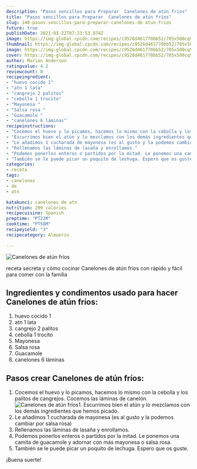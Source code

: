 ```yaml
---
description: "Pasos sencillos para Preparar  Canelones de atún fríos"
title: "Pasos sencillos para Preparar  Canelones de atún fríos"
slug: 140-pasos-sencillos-para-preparar-canelones-de-atun-frios
future: true
publishDate: 2021-03-22T07:23:53.974Z
image: https://img-global.cpcdn.com/recipes/c9526d461770bb52/705x500cq90/canelones-de-atun-frios-foto-principal.jpg
thumbnail: https://img-global.cpcdn.com/recipes/c9526d461770bb52/705x500cq90/canelones-de-atun-frios-foto-principal.jpg
image: https://img-global.cpcdn.com/recipes/c9526d461770bb52/705x500cq90/canelones-de-atun-frios-foto-principal.jpg
cover: https://img-global.cpcdn.com/recipes/c9526d461770bb52/705x500cq90/canelones-de-atun-frios-foto-principal.jpg
author: Marion Anderson
ratingvalue: 4.2
reviewcount: 8
recipeingredient:
- "huevo cocido 1"
- "atn 1 lata"
- "cangrejo 2 palitos"
- "cebolla 1 trocito"
- "Mayonesa "
- "Salsa rosa "
- "Guacamole "
- "canelones 6 láminas"
recipeinstructions:
- "Cocemos el huevo y lo picamos, hacemos lo mismo con la cebolla y los palitos de cangrejos. Cocemos las láminas de canelón."
- "Escurrimos bien el atún y lo mezclamos con los demás ingredientes que hemos picado."
- "Le añadimos 1 cucharada de mayonesa (es al gusto y la podemos cambiar por salsa rosa)"
- "Rellenamos las láminas de lasaña y enrollamos."
- "Podemos ponerlos enteros o partidos por la mitad. Le ponemos una camita de guacamole y adornar con más mayonesa o salsa rosa."
- "También se le puede picar un poquito de lechuga. Espero que os guste."
categories:
- receta
tags:
- canelones
- de
- atn

katakunci: canelones de atn 
nutrition: 209 calories
recipecuisine: Spanish
preptime: "PT22M"
cooktime: "PT58M"
recipeyield: "3"
recipecategory: Almuerzo

---
```



![Canelones de atún fríos](https://img-global.cpcdn.com/recipes/c9526d461770bb52/705x500cq90/canelones-de-atun-frios-foto-principal.jpg)

receta secreta y cómo cocinar Canelones de atún fríos con rápido y fácil para comer con la familia

<!--inarticleads1-->

## Ingredientes y condimentos usado para hacer Canelones de atún fríos:

1. huevo cocido 1
1. atn 1 lata
1. cangrejo 2 palitos
1. cebolla 1 trocito
1. Mayonesa 
1. Salsa rosa 
1. Guacamole 
1. canelones 6 láminas



<!--inarticleads2-->

## Pasos crear Canelones de atún fríos:

1. Cocemos el huevo y lo picamos, hacemos lo mismo con la cebolla y los palitos de cangrejos. Cocemos las láminas de canelón.
<img src="https://img-global.cpcdn.com/steps/0cae63f0d1347a89/160x128cq70/foto-del-paso-1-de-la-receta-canelones-de-atun-frios.jpg" alt="Canelones de atún fríos">1. Escurrimos bien el atún y lo mezclamos con los demás ingredientes que hemos picado.
1. Le añadimos 1 cucharada de mayonesa (es al gusto y la podemos cambiar por salsa rosa)
1. Rellenamos las láminas de lasaña y enrollamos.
1. Podemos ponerlos enteros o partidos por la mitad. Le ponemos una camita de guacamole y adornar con más mayonesa o salsa rosa.
1. También se le puede picar un poquito de lechuga. Espero que os guste.



¡Buena suerte!

